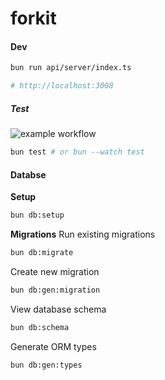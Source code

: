 # forkit

#### Dev

```sh
bun run api/server/index.ts

# http://localhost:3008
```

##### Test

![example workflow](https://github.com/chadmmills/forkit/actions/workflows/ci-test.yml/badge.svg)

```sh
bun test # or bun --watch test
```

#### Databse

**Setup**

```sh
bun db:setup
```

**Migrations**
Run existing migrations

```sh
bun db:migrate
```

Create new migration

```sh
bun db:gen:migration
```

View database schema
```sh
bun db:schema
```

Generate ORM types

```sh
bun db:gen:types
```
